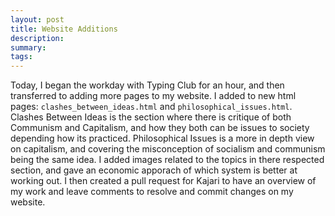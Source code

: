 ```yaml
---
layout: post
title: Website Additions
description: 
summary: 
tags: 
---
```

Today, I began the workday with Typing Club for an hour, and then transferred to adding more pages to my website. I added to new html pages: `clashes_between_ideas.html` and `philosophical_issues.html`. Clashes Between Ideas is the section where there is critique of both Communism and Capitalism, and how they both can be issues to society depending how its practiced. Philosophical Issues is a more in depth view on capitalism, and covering the misconception of socialism and communism being the same idea. I added images related to the topics in there respected section, and gave an economic apporach of which system is better at working out. I then created a pull request for Kajari to have an overview of my work and leave comments to resolve and commit changes on my website.